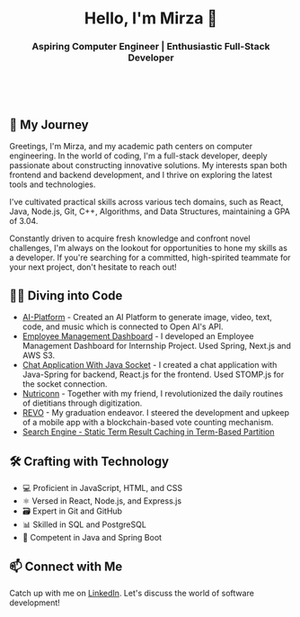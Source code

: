 <div align="center">
  <h1>Hello, I'm Mirza 👋</h1>
  <h3>Aspiring Computer Engineer | Enthusiastic Full-Stack Developer</h3>
  <br>
<!--   <a href="http://nutriconn.com/"><img src="https://img.shields.io/badge/Nutriconn-Digitized_entire_workflow_of_dietitians-orange"></a> -->
<!--   <a href="https://senior.ceng.metu.edu.tr/2023/revo/"><img src="https://img.shields.io/badge-REVO-Blockchain_based_vote_counting_app-blue"></a> -->
  <br>
  <br>
</div>

## 🚀 My Journey

Greetings, I'm Mirza, and my academic path centers on computer engineering. In the world of coding, I'm a full-stack developer, deeply passionate about constructing innovative solutions. My interests span both frontend and backend development, and I thrive on exploring the latest tools and technologies.

I've cultivated practical skills across various tech domains, such as React, Java, Node.js, Git, C++, Algorithms, and Data Structures, maintaining a GPA of 3.04.

Constantly driven to acquire fresh knowledge and confront novel challenges, I'm always on the lookout for opportunities to hone my skills as a developer. If you're searching for a committed, high-spirited teammate for your next project, don't hesitate to reach out!

## 👨‍💻 Diving into Code
- [AI-Platform](https://github.com/YMirzaa/AI-Platform) - Created an AI Platform to generate image, video, text, code, and music which is connected to Open AI's API. 
- [Employee Management Dashboard](https://github.com/YMirzaa/Employee-Management-Dashboard) - I developed an Employee Management Dashboard for Internship Project. Used Spring, Next.js and AWS S3.
- [Chat Application With Java Socket](https://github.com/YMirzaa/Socket-Chat) - I created a chat application with Java-Spring for backend, React.js for the frontend. Used STOMP.js for the socket connection.
- [Nutriconn](http://nutriconn.com/) - Together with my friend, I revolutionized the daily routines of dietitians through digitization.
- [REVO](https://senior.ceng.metu.edu.tr/2023/revo/) - My graduation endeavor. I steered the development and upkeep of a mobile app with a blockchain-based vote counting mechanism.
- [Search Engine - Static Term Result Caching in Term-Based Partition](https://github.com/YMirzaa/Search-Engine-CENG778)

## 🛠️ Crafting with Technology

- 💻 Proficient in JavaScript, HTML, and CSS
- ⚛️ Versed in React, Node.js, and Express.js
- 🗃️ Expert in Git and GitHub
- 📊 Skilled in SQL and PostgreSQL
- 🐝 Competent in Java and Spring Boot

## 📫 Connect with Me

Catch up with me on [LinkedIn](https://www.linkedin.com/in/yusuf-mirza-altay-b03409168/). Let's discuss the world of software development!

<!--
### SkillSet
[![Profile views: YMirzaa](https://gpvc.arturio.dev/YMirzaa)](https://github.com/YMirzaa)
[![Linkedin: YMirzaa](https://img.shields.io/badge/-Follow-blue?style=flat-square&logo=Linkedin&logoColor=white&link=https://www.linkedin.com/in/yusuf-mirza-%C3%B6ks%C3%BCz-b03409168/)](https://www.linkedin.com/in/yusuf-mirza-%C3%B6ks%C3%BCz-b03409168/)
[![mail: ymirzaa](https://img.shields.io/badge/-Mail-red?style=flat-square&logo=Gmail&logoColor=white&link=mailto:ymiirza@gmail.com)](mailto:ymiirza@gmail.com)

![JavaScript](https://img.shields.io/badge/-JavaScript-000?&logo=JavaScript)
![TypeScript](https://img.shields.io/badge/-TypeScript-000?&logo=TypeScript)
![React](https://img.shields.io/badge/-React-000?&logo=React)
![React Native](https://img.shields.io/badge/React_Native-000.svg?&logo=react&logoColor=%2361DAFB)
![NodeJS](https://img.shields.io/badge/node.js-000?&logo=node.js&logoColor=white)
![Express.js](https://img.shields.io/badge/express.js-000.svg?&logo=express&logoColor=%2361DAFB)
![Python](https://img.shields.io/badge/-Python-000?&logo=Python)
![C++](https://img.shields.io/badge/-C++-000?&logo=c%2b%2b&logoColor=00599C)
![SQL](https://img.shields.io/badge/-SQL-000?&logo=PostgreSQL)
![MongoDB](https://img.shields.io/badge/-MongoDB-000?&logo=MongoDB)
![AWS](https://img.shields.io/badge/-AWS-000?&logo=Amazon-AWS&logoColor=F90)
![Linux](https://img.shields.io/badge/-Linux-000?&logo=Linux)

### 📈 My Github status:
[![Apoorv's github && 42 stats](https://github-readme-stats.vercel.app/api?username=ymirzaa&show_icons=true&theme=radical)](https://github.com/YMirzaa)
[![Top Langs](https://github-readme-stats.vercel.app/api/top-langs/?username=ymirzaa&layout=compact&theme=radical)](https://github.com/YMirzaa)
-->
